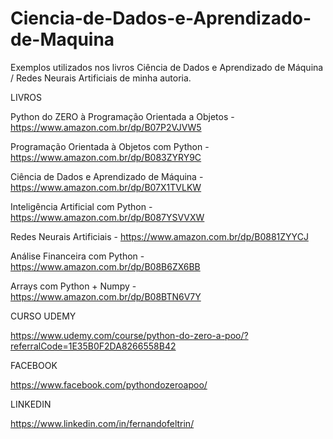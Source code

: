 # Ciencia-de-Dados-e-Aprendizado-de-Maquina
Exemplos utilizados nos livros Ciência de Dados e Aprendizado de Máquina / Redes Neurais Artificiais de minha autoria.

LIVROS

Python do ZERO à Programação Orientada a Objetos - https://www.amazon.com.br/dp/B07P2VJVW5

Programação Orientada à Objetos com Python - https://www.amazon.com.br/dp/B083ZYRY9C

Ciência de Dados e Aprendizado de Máquina - https://www.amazon.com.br/dp/B07X1TVLKW

Inteligência Artificial com Python - https://www.amazon.com.br/dp/B087YSVVXW

Redes Neurais Artificiais - https://www.amazon.com.br/dp/B0881ZYYCJ

Análise Financeira com Python - https://www.amazon.com.br/dp/B08B6ZX6BB

Arrays com Python + Numpy - https://www.amazon.com.br/dp/B08BTN6V7Y



CURSO UDEMY

https://www.udemy.com/course/python-do-zero-a-poo/?referralCode=1E35B0F2DA8266558B42



FACEBOOK

https://www.facebook.com/pythondozeroapoo/


LINKEDIN

https://www.linkedin.com/in/fernandofeltrin/
